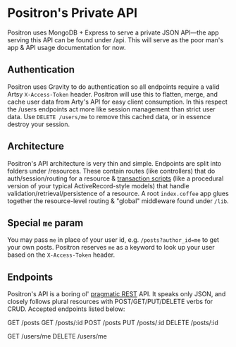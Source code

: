 # Positron's Private API

Positron uses MongoDB + Express to serve a private JSON API—the app serving this API can be found under /api. This will serve as the poor man's app & API usage documentation for now.

## Authentication

Positron uses Gravity to do authentication so all endpoints require a valid Artsy `X-Access-Token` header. Positron will use this to flatten, merge, and cache user data from Arty's API for easy client consumption. In this respect the /users endpoints act more like session management than strict user data. Use `DELETE /users/me` to remove this cached data, or in essence destroy your session.

## Architecture

Positron's API architecture is very thin and simple. Endpoints are split into folders under /resources. These contain routes (like controllers) that do auth/session/routing for a resource & [transaction scripts](http://martinfowler.com/eaaCatalog/transactionScript.html) (like a procedural version of your typical ActiveRecord-style models) that handle validation/retrieval/persistence of a resource. A root `index.coffee` app glues together the resource-level routing & "global" middleware found under `/lib`.

## Special `me` param

You may pass `me` in place of your user id, e.g. `/posts?author_id=me` to get your own posts. Positron reserves `me` as a keyword to look up your user based on the `X-Access-Token` header.

## Endpoints

Positron's API is a boring ol' [pragmatic REST](https://blog.apigee.com/detail/api_design_a_new_model_for_pragmatic_rest) API. It speaks only JSON, and closely follows plural resources with POST/GET/PUT/DELETE verbs for CRUD. Accepted endpoints listed below:

GET /posts
GET /posts/:id
POST /posts
PUT /posts/:id
DELETE /posts/:id

GET /users/me
DELETE /users/me